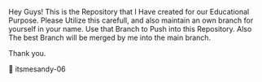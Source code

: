  Hey Guys! This is the Repository that I Have created for our Educational Purpose.
 Please Utilize this carefull, and also maintain an own branch for yourself in your name.
 Use that Branch to Push into this Repository.
 Also The best Branch will be merged by me into the main branch.
 
 Thank you.

🍁 itsmesandy-06

